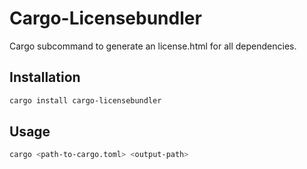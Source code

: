 # Cargo-Licensebundler

Cargo subcommand to generate an license.html for all dependencies.

## Installation
````bash
cargo install cargo-licensebundler
````

## Usage
````bash
cargo <path-to-cargo.toml> <output-path>
````